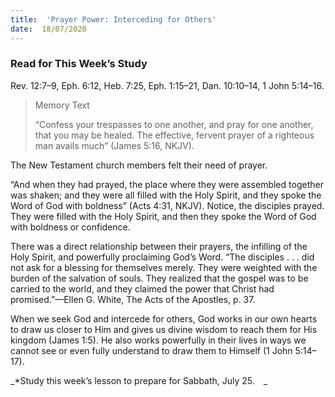 ```yaml
---
title:  'Prayer Power: Interceding for Others'
date:  18/07/2020
---
```


### Read for This Week’s Study
Rev. 12:7–9, Eph. 6:12, Heb. 7:25, Eph. 1:15–21, Dan. 10:10–14, 1 John 5:14–16.

> <p>Memory Text</p>
> “Confess your trespasses to one another, and pray for one another, that you may be healed. The effective, fervent prayer of a righteous man avails much” (James 5:16, NKJV).

The New Testament church members felt their need of prayer.

“And when they had prayed, the place where they were assembled together was shaken; and they were all filled with the Holy Spirit, and they spoke the Word of God with boldness” (Acts 4:31, NKJV). Notice, the disciples prayed. They were filled with the Holy Spirit, and then they spoke the Word of God with boldness or confidence.

There was a direct relationship between their prayers, the infilling of the Holy Spirit, and powerfully proclaiming God’s Word. “The disciples . . . did not ask for a blessing for themselves merely. They were weighted with the burden of the salvation of souls. They realized that the gospel was to be carried to the world, and they claimed the power that Christ had promised.”—Ellen G. White, The Acts of the Apostles, p. 37.

When we seek God and intercede for others, God works in our own hearts to draw us closer to Him and gives us divine wisdom to reach them for His kingdom (James 1:5). He also works powerfully in their lives in ways we cannot see or even fully understand to draw them to Himself (1 John 5:14–17).

_*Study this week’s lesson to prepare for Sabbath, July 25. _